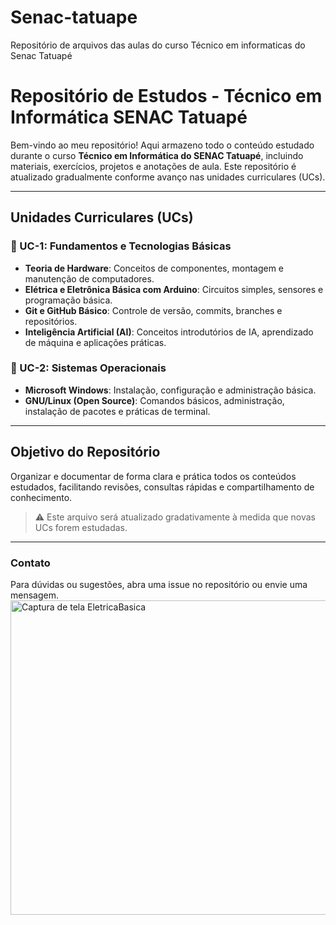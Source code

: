 # Senac-tatuape
Repositório de arquivos das aulas do curso Técnico em informaticas do Senac Tatuapé 
# Repositório de Estudos - Técnico em Informática SENAC Tatuapé

Bem-vindo ao meu repositório! Aqui armazeno todo o conteúdo estudado durante o curso **Técnico em Informática do SENAC Tatuapé**, incluindo materiais, exercícios, projetos e anotações de aula. Este repositório é atualizado gradualmente conforme avanço nas unidades curriculares (UCs).

---

## Unidades Curriculares (UCs)

### 📕 UC-1: Fundamentos e Tecnologias Básicas
- **Teoria de Hardware**: Conceitos de componentes, montagem e manutenção de computadores.
- **Elétrica e Eletrônica Básica com Arduino**: Circuitos simples, sensores e programação básica.
- **Git e GitHub Básico**: Controle de versão, commits, branches e repositórios.
- **Inteligência Artificial (AI)**: Conceitos introdutórios de IA, aprendizado de máquina e aplicações práticas.

### 📕 UC-2: Sistemas Operacionais
- **Microsoft Windows**: Instalação, configuração e administração básica.
- **GNU/Linux (Open Source)**: Comandos básicos, administração, instalação de pacotes e práticas de terminal.

---

## Objetivo do Repositório
Organizar e documentar de forma clara e prática todos os conteúdos estudados, facilitando revisões, consultas rápidas e compartilhamento de conhecimento.

> ⚠️ Este arquivo será atualizado gradativamente à medida que novas UCs forem estudadas.

---

### Contato
Para dúvidas ou sugestões, abra uma issue no repositório ou envie uma mensagem.  
<img width="639" height="503" alt="Captura de tela EletricaBasica" src="https://github.com/user-attachments/assets/6dfe82a4-c9c2-479e-9fbb-b18a2d69adc3" />
